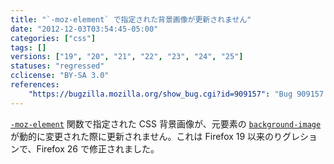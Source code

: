 ```yaml
---
title: "`-moz-element` で指定された背景画像が更新されません"
date: "2012-12-03T03:54:45-05:00"
categories: ["css"]
tags: []
versions: ["19", "20", "21", "22", "23", "24", "25"]
statuses: "regressed"
cclicense: "BY-SA 3.0"
references:
    "https://bugzilla.mozilla.org/show_bug.cgi?id=909157": "Bug 909157 – -moz-element background fails to update after image reloads"
---
```

[`-moz-element`](https://developer.mozilla.org/ja/docs/Web/CSS/-moz-element) 関数で指定された CSS 背景画像が、元要素の [`background-image`](https://developer.mozilla.org/ja/docs/Web/CSS/background-image) が動的に変更された際に更新されません。これは Firefox 19 以来のりグレションで、Firefox 26 で修正されました。
